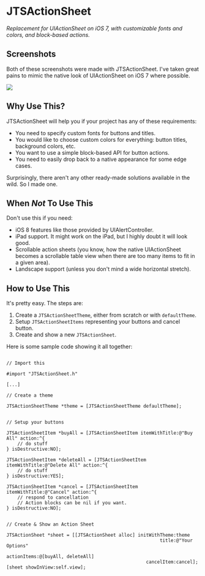JTSActionSheet
==============

*Replacement for UIActionSheet on iOS 7, with customizable fonts and colors, and block-based actions.*

## Screenshots

Both of these screenshots were made with JTSActionSheet. I've taken great pains to mimic the native look of UIActionSheet on iOS 7 where possible.

<img src="https://raw.githubusercontent.com/jaredsinclair/JTSActionSheet/master/jtsactionsheet.png">

## Why Use This?

JTSActionSheet will help you if your project has any of these requirements:

- You need to specify custom fonts for buttons and titles.
- You would like to choose custom colors for everything: button titles, background colors, etc.
- You want to use a simple block-based API for button actions.
- You need to easily drop back to a native appearance for some edge cases.

Surprisingly, there aren't any other ready-made solutions available in the wild. So I made one.

## When *Not* To Use This

Don't use this if you need:

- iOS 8 features like those provided by UIAlertController.
- iPad support. It might work on the iPad, but I highly doubt it will look good.
- Scrollable action sheets (you know, how the native UIActionSheet becomes a scrollable table view when there are too many items to fit in a given area).
- Landscape support (unless you don't mind a wide horizontal stretch).

## How to Use This

It's pretty easy. The steps are:

1. Create a `JTSActionSheetTheme`, either from scratch or with `defaultTheme`.
2. Setup `JTSActionSheetItems` representing your buttons and cancel button.
3. Create and show a new `JTSActionSheet`.

Here is some sample code showing it all together:

```objc

// Import this

#import "JTSActionSheet.h"

[...]

// Create a theme

JTSActionSheetTheme *theme = [JTSActionSheetTheme defaultTheme];


// Setup your buttons

JTSActionSheetItem *buyAll = [JTSActionSheetItem itemWithTitle:@"Buy All" action:^{
    // do stuff
} isDestructive:NO];

JTSActionSheetItem *deleteAll = [JTSActionSheetItem itemWithTitle:@"Delete All" action:^{
    // do stuff
} isDestructive:YES];

JTSActionSheetItem *cancel = [JTSActionSheetItem itemWithTitle:@"Cancel" action:^{
    // respond to cancellation
    // Action blocks can be nil if you want.
} isDestructive:NO];


// Create & Show an Action Sheet

JTSActionSheet *sheet = [[JTSActionSheet alloc] initWithTheme:theme
                                                        title:@"Your Options"
                                                  actionItems:@[buyAll, deleteAll]
                                                   cancelItem:cancel];
[sheet showInView:self.view];
```


